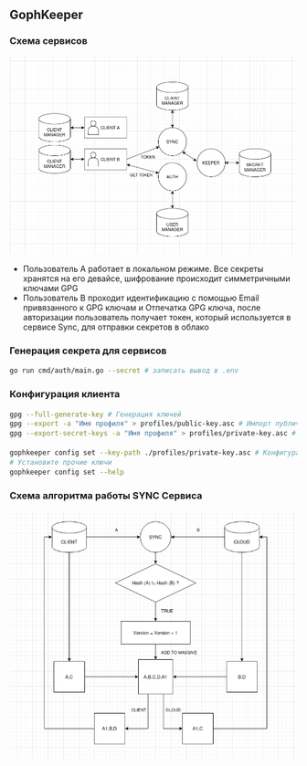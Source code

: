 ## GophKeeper

### Схема сервисов
![alt text](img/schema.png "schema GophKeeper")

* Пользователь A работает в локальном режиме. Все секреты хранятся на его девайсе, шифрование происходит симметричными ключами GPG
*  Пользователь B проходит идентификацию с помощью Email привязанного к GPG ключам и Отпечатка GPG ключа, после авторизации пользователь получает токен, который используется в сервисе Sync, для отправки секретов в облако
  
### Генерация секрета для сервисов
```bash
go run cmd/auth/main.go --secret # записать вывод в .env
```

### Конфигурация клиента
```bash
gpg --full-generate-key # Генерация ключей
gpg --export -a "Имя профиля" > profiles/public-key.asc # Импорт публичного ключа
gpg --export-secret-keys -a "Имя профиля" > profiles/private-key.asc # Импорт приватного ключа

gophkeeper config set --key-path ./profiles/private-key.asc # Конфигурация путей для gpg ключа
# Установите прочие ключи
gophkeeper config set --help
```

### Схема алгоритма работы SYNC Сервиса
![alt text](img/schema_sync.png "schema sync")
